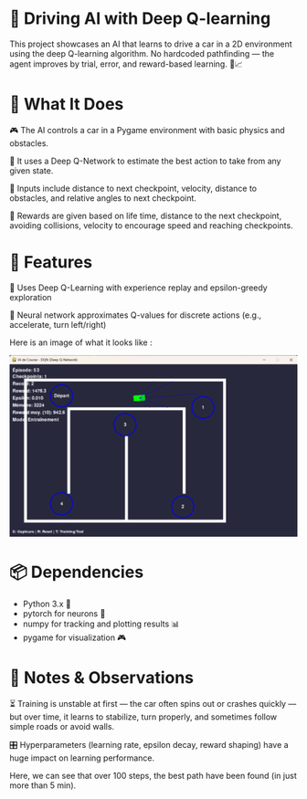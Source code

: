 # 🚗 Driving AI with Deep Q-learning
This project showcases an AI that learns to drive a car in a 2D environment using the deep Q-learning algorithm. No hardcoded pathfinding — the agent improves by trial, error, and reward-based learning. 🧠📈

  
# 🧠 What It Does
🎮 The AI controls a car in a Pygame environment with basic physics and obstacles.

🧠 It uses a Deep Q-Network to estimate the best action to take from any given state.

🧾 Inputs include distance to next checkpoint, velocity, distance to obstacles, and relative angles to next checkpoint.

🎯 Rewards are given based on life time, distance to the next checkpoint, avoiding collisions, velocity to encourage speed and reaching checkpoints.

  
# 🚀 Features
  🤖 Uses Deep Q-Learning with experience replay and epsilon-greedy exploration

  🧱 Neural network approximates Q-values for discrete actions (e.g., accelerate, turn left/right)


Here is an image of what it looks like :

![Image_cars](Images/Img_car.png)

# 📦 Dependencies
  - Python 3.x 🐍
  - pytorch for neurons 🧠
  - numpy for tracking and plotting results 📊
  - pygame for visualization 🎮

# 📝 Notes & Observations
⏳ Training is unstable at first — the car often spins out or crashes quickly — but over time, it learns to stabilize, turn properly, and sometimes follow simple roads or avoid walls.

🎛️ Hyperparameters (learning rate, epsilon decay, reward shaping) have a huge impact on learning performance.

Here, we can see that over 100 steps, the best path have been found (in just more than 5 min).
